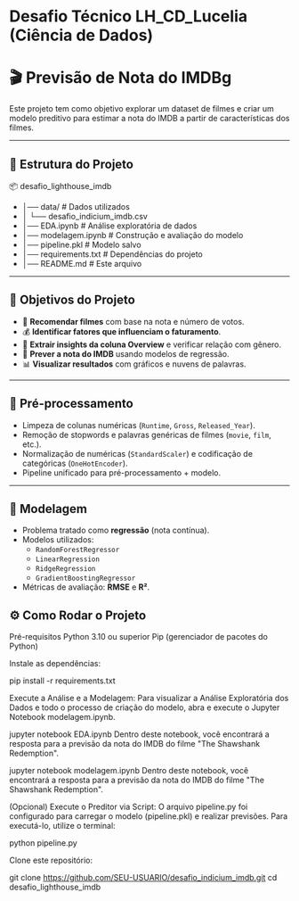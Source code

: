 #  Desafio Técnico  LH_CD_Lucelia (Ciência de Dados)


# 🎬 Previsão de Nota do IMDBg

Este projeto tem como objetivo explorar um dataset de filmes e criar um modelo preditivo para estimar a nota do IMDB a partir de características dos filmes.

---

## 📂 Estrutura do Projeto

📦 desafio_lighthouse_imdb
- │── data/ # Dados utilizados
- │ └── desafio_indicium_imdb.csv
- │── EDA.ipynb # Análise exploratória de dados
- │── modelagem.ipynb # Construção e avaliação do modelo
- │── pipeline.pkl # Modelo salvo
- │── requirements.txt # Dependências do projeto
- │── README.md # Este arquivo


---

## 🔹 Objetivos do Projeto

- 🎯 **Recomendar filmes** com base na nota e número de votos.  
- 💰 **Identificar fatores que influenciam o faturamento**.  
- 📝 **Extrair insights da coluna Overview** e verificar relação com gênero.  
- 🤖 **Prever a nota do IMDB** usando modelos de regressão.  
- 📊 **Visualizar resultados** com gráficos e nuvens de palavras.

---

## 🧹 Pré-processamento

- Limpeza de colunas numéricas (`Runtime`, `Gross`, `Released_Year`).  
- Remoção de stopwords e palavras genéricas de filmes (`movie`, `film`, etc.).  
- Normalização de numéricas (`StandardScaler`) e codificação de categóricas (`OneHotEncoder`).  
- Pipeline unificado para pré-processamento + modelo.

---

## 🤖 Modelagem

- Problema tratado como **regressão** (nota contínua).  
- Modelos utilizados:
  - `RandomForestRegressor`
  - `LinearRegression`
  - `RidgeRegression`
  - `GradientBoostingRegressor`
- Métricas de avaliação: **RMSE** e **R²**.  



## ⚙️ Como Rodar o Projeto





Pré-requisitos
Python 3.10 ou superior
Pip (gerenciador de pacotes do Python)

Instale as dependências:

pip install -r requirements.txt

Execute a Análise e a Modelagem: Para visualizar a Análise Exploratória dos Dados e todo o processo de criação do modelo, abra e execute o Jupyter Notebook modelagem.ipynb.

jupyter notebook EDA.ipynb
Dentro deste notebook, você encontrará a resposta para a previsão da nota do IMDB do filme "The Shawshank Redemption".

jupyter notebook modelagem.ipynb
Dentro deste notebook, você encontrará a resposta para a previsão da nota do IMDB do filme "The Shawshank Redemption".

(Opcional) Execute o Preditor via Script: O arquivo pipeline.py foi configurado para carregar o modelo (pipeline.pkl) e realizar previsões. Para executá-lo, utilize o terminal:

python pipeline.py




Clone este repositório:

git clone https://github.com/SEU-USUARIO/desafio_indicium_imdb.git
cd desafio_lighthouse_imdb

